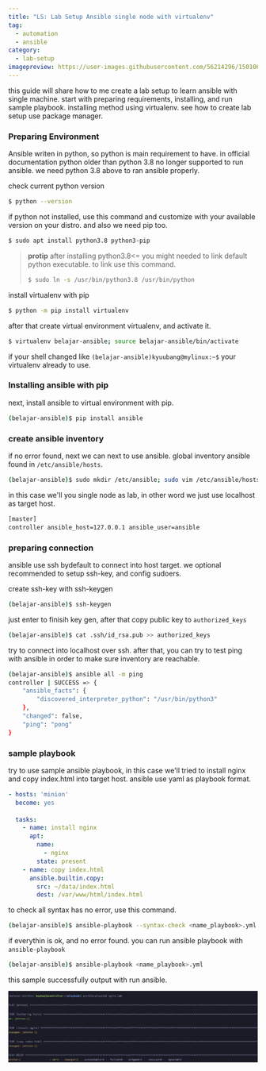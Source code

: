 ```yaml
---
title: "LS: Lab Setup Ansible single node with virtualenv"
tag:
  - automation
  - ansible
category:
  - lab-setup
imagepreview: https://user-images.githubusercontent.com/56214296/150106740-9574ff31-c90f-49fc-a273-33ec10bc5a21.png
---
```


this guide will share how to me create a lab setup to learn ansible with single
machine. start with preparing requirements, installing, and run sample playbook.
installing method using virtualenv. see how to create lab setup use package manager.

### Preparing Environment

Ansible writen in python, so python is main requirement to have. in official documentation
python older than python 3.8 no longer supported to run ansible. we need python 3.8 above 
to ran ansible properly.

check current python version
```bash
$ python --version 
```

if python not installed, use this command and customize with your available version on your distro. 
and also we need pip too.

```bash
$ sudo apt install python3.8 python3-pip
```

> **protip**
> after installing python3.8<= you might needed to link default python executable. to link use this command.
> ```bash
> $ sudo ln -s /usr/bin/python3.8 /usr/bin/python
> ```

install virtualenv with pip

```bash
$ python -m pip install virtualenv
```

after that create virtual environment virtualenv, and activate it.

```bash
$ virtualenv belajar-ansible; source belajar-ansible/bin/activate
```

if your shell changed like `(belajar-ansible)kyuubang@mylinux:~$` your virtualenv
already to use.

### Installing ansible with pip 

next, install ansible to virtual environment with pip.

```bash
(belajar-ansible)$ pip install ansible
```
### create ansible inventory

if no error found, next we can next to use ansible. global inventory ansible found 
in `/etc/ansible/hosts`.

```bash
(belajar-ansible)$ sudo mkdir /etc/ansible; sudo vim /etc/ansible/hosts
```

in this case we'll you single node as lab, in other word  we just use localhost as target host.

```bash
[master]
controller ansible_host=127.0.0.1 ansible_user=ansible
```

### preparing connection 

ansible use ssh bydefault to connect into host target. we optional recommended 
to setup ssh-key, and config sudoers.

create ssh-key with ssh-keygen

```bash
(belajar-ansible)$ ssh-keygen
```

just enter to finisih key gen, after that copy public key to ``authorized_keys``

```bash
(belajar-ansible)$ cat .ssh/id_rsa.pub >> authorized_keys
```

try to connect into localhost over ssh. after that, you can try to test ping with ansible
in order to make sure inventory are reachable.

```bash
(belajar-ansible)$ ansible all -m ping
controller | SUCCESS => {
    "ansible_facts": {
        "discovered_interpreter_python": "/usr/bin/python3"
    },
    "changed": false,
    "ping": "pong"
}
```

### sample playbook

try to use sample ansible playbook, in this case we'll tried to install nginx and copy
index.html into target host. ansible use yaml as playbook format.

```yaml
- hosts: 'minion'
  become: yes

  tasks:
    - name: install nginx
      apt:
        name:
          - nginx
        state: present
    - name: copy index.html
      ansible.builtin.copy:
        src: ~/data/index.html
        dest: /var/www/html/index.html
```

to check all syntax has no error, use this command.

```bash
(belajar-ansible)$ ansible-playbook --syntax-check <name_playbook>.yml
```

if everythin is ok, and no error found. you can run ansible playbook with `ansible-playbook`

```bash
(belajar-ansible)$ ansible-playbook <name_playbook>.yml
```

this sample successfully output with run ansible. 

![Simple output success playbook](/assets/images/ansible-sample-output.png)


